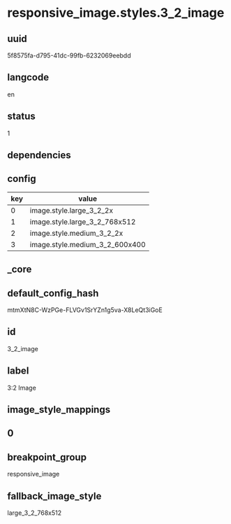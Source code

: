 # responsive_image.styles.3_2_image

## uuid
5f8575fa-d795-41dc-99fb-6232069eebdd

## langcode
en

## status
1

## dependencies

## config
|key|value|
|-|-|
|0|image.style.large_3_2_2x|
|1|image.style.large_3_2_768x512|
|2|image.style.medium_3_2_2x|
|3|image.style.medium_3_2_600x400|


## _core

## default_config_hash
mtmXtN8C-WzPGe-FLVGv1SrYZn1g5va-X8LeQt3iGoE

## id
3_2_image

## label
3:2 Image

## image_style_mappings

## 0

## breakpoint_group
responsive_image

## fallback_image_style
large_3_2_768x512
